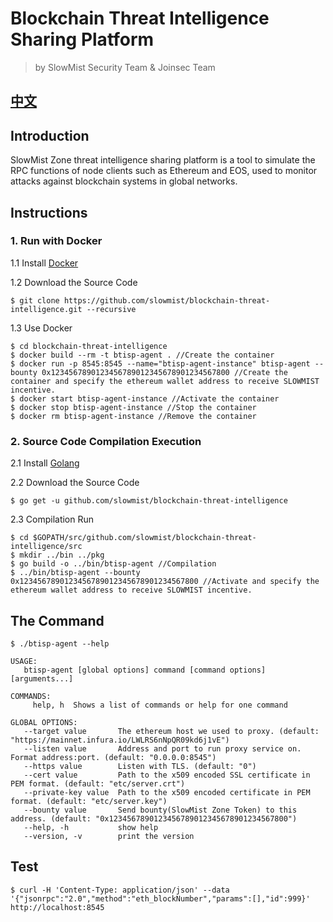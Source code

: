 # Blockchain Threat Intelligence Sharing Platform

> by SlowMist Security Team & Joinsec Team

## [中文](./README.md)

## Introduction

SlowMist Zone threat intelligence sharing platform is a tool to simulate the RPC functions of node clients such as Ethereum and EOS, used to monitor attacks against blockchain systems in global networks.

## Instructions

### 1. Run with Docker
1.1 Install  [Docker][1]

1.2 Download the Source Code

```
$ git clone https://github.com/slowmist/blockchain-threat-intelligence.git --recursive
```

1.3 Use Docker

```
$ cd blockchain-threat-intelligence
$ docker build --rm -t btisp-agent . //Create the container
$ docker run -p 8545:8545 --name="btisp-agent-instance" btisp-agent --bounty 0x1234567890123456789012345678901234567800 //Create the container and specify the ethereum wallet address to receive SLOWMIST incentive.
$ docker start btisp-agent-instance //Activate the container
$ docker stop btisp-agent-instance //Stop the container
$ docker rm btisp-agent-instance //Remove the container
```

### 2. Source Code Compilation Execution
2.1 Install [Golang][2]

2.2 Download the Source Code

```
$ go get -u github.com/slowmist/blockchain-threat-intelligence
```

2.3 Compilation Run

```
$ cd $GOPATH/src/github.com/slowmist/blockchain-threat-intelligence/src
$ mkdir ../bin ../pkg
$ go build -o ../bin/btisp-agent //Compilation
$ ../bin/btisp-agent --bounty 0x1234567890123456789012345678901234567800 //Activate and specify the ethereum wallet address to receive SLOWMIST incentive.
```

## The Command

```
$ ./btisp-agent --help

USAGE:
   btisp-agent [global options] command [command options] [arguments...]

COMMANDS:
     help, h  Shows a list of commands or help for one command

GLOBAL OPTIONS:
   --target value       The ethereum host we used to proxy. (default: "https://mainnet.infura.io/LWLRS6nNpQR09kd6j1vE")
   --listen value       Address and port to run proxy service on. Format address:port. (default: "0.0.0.0:8545")
   --https value        Listen with TLS. (default: "0")
   --cert value         Path to the x509 encoded SSL certificate in PEM format. (default: "etc/server.crt")
   --private-key value  Path to the x509 encoded certificate in PEM format. (default: "etc/server.key")
   --bounty value       Send bounty(SlowMist Zone Token) to this address. (default: "0x1234567890123456789012345678901234567800")
   --help, -h           show help
   --version, -v        print the version
```

## Test

```
$ curl -H 'Content-Type: application/json' --data '{"jsonrpc":"2.0","method":"eth_blockNumber","params":[],"id":999}' http://localhost:8545
```

  [1]: https://www.docker.com/products/docker "Docker Website"
  [2]: https://golang.org/ "Golang"
